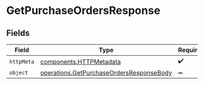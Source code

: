 # GetPurchaseOrdersResponse


## Fields

| Field                                                                                                | Type                                                                                                 | Required                                                                                             | Description                                                                                          |
| ---------------------------------------------------------------------------------------------------- | ---------------------------------------------------------------------------------------------------- | ---------------------------------------------------------------------------------------------------- | ---------------------------------------------------------------------------------------------------- |
| `httpMeta`                                                                                           | [components.HTTPMetadata](../../models/components/httpmetadata.md)                                   | :heavy_check_mark:                                                                                   | N/A                                                                                                  |
| `object`                                                                                             | [operations.GetPurchaseOrdersResponseBody](../../models/operations/getpurchaseordersresponsebody.md) | :heavy_minus_sign:                                                                                   | N/A                                                                                                  |